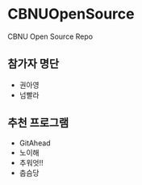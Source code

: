 # CBNUOpenSource
CBNU Open Source Repo

## 참가자 명단
* 권아영
* 넘빨라

## 추천 프로그램
* GitAhead
* 노이해
* 추워엇!!
* 춥슴당